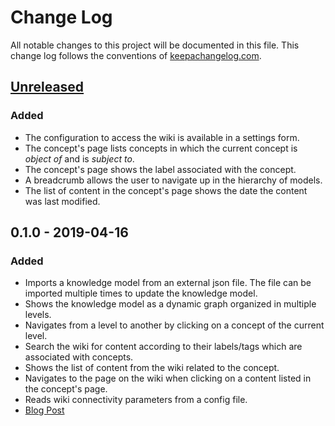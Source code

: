 # Change Log
All notable changes to this project will be documented in this file. This change log follows the conventions of [keepachangelog.com](http://keepachangelog.com/).

## [Unreleased]
### Added
- The configuration to access the wiki is available in a settings form.
- The concept's page lists concepts in which the current concept is _object of_ and is _subject to_.
- The concept's page shows the label associated with the concept.
- A breadcrumb allows the user to navigate up in the hierarchy of models.
- The list of content in the concept's page shows the date the content was last modified.

## 0.1.0 - 2019-04-16
### Added
- Imports a knowledge model from an external json file. The file can be imported multiple times to update the knowledge model.
- Shows the knowledge model as a dynamic graph organized in multiple levels.
- Navigates from a level to another by clicking on a concept of the current level.
- Search the wiki for content according to their labels/tags which are associated with concepts.
- Shows the list of content from the wiki related to the concept.
- Navigates to the page on the wiki when clicking on a content listed in the concept's page.
- Reads wiki connectivity parameters from a config file.
- [Blog Post](http://www.hildeberto.com/klakes/jekyll/update/2019/04/16/minimal-viable-product.html)

[Unreleased]: https://github.com/htmfilho/klakes/compare/0.1.0...HEAD
[0.2.0]: https://github.com/htmfilho/klakes/compare/0.1.0...0.2.0